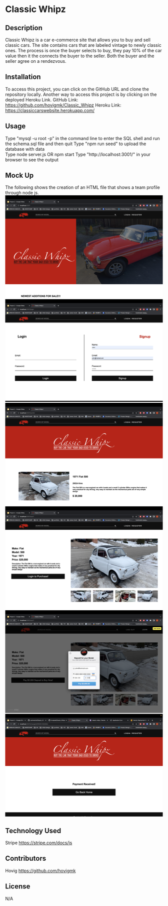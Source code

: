# Classic Whipz

## Description

Classic Whipz is a car e-commerce site that allows you to buy and sell classic cars. The site contains cars that are labeled vintage to newly classic ones. The process is once the buyer selects to buy, they pay 10% of the car value then it the connects the buyer to the seller. Both the buyer and the seller agree on a rendezvous.

## Installation

To access this project, you can click on the GitHub URL and clone the repository locally. Another way to access this project is by clicking on the deployed Heroku Link.
GitHub Link: https://github.com/hovigmk/Classic_Whipz
Heroku Link: https://classiccarswebsite.herokuapp.com/

## Usage

Type "mysql -u root -p" in the command line to enter the SQL shell and run the schema.sql file and then quit
Type "npm run seed" to upload the database with data  
Type node server.js OR npm start
Type "http://localhost:3001/" in your browser to see the output

## Mock Up

The following shows the creation of an HTML file that shows a team profile through node js.
![MockUp](./public/images/homepage.png)
![MockUp](./public/images/login.png)
![MockUp](./public/images/carlist.png)
![MockUp](./public/images/carpage.png)
![MockUp](./public/images/payment.png)
![MockUp](./public/images/end.png)

## Technology Used

Stripe https://stripe.com/docs/js

## Contributors

Hovig https://github.com/hovigmk

## License

N/A

